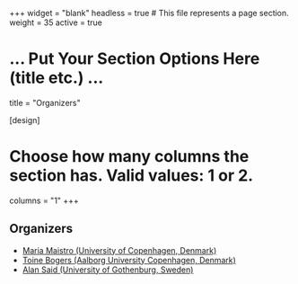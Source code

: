 +++
widget = "blank"
headless = true  # This file represents a page section.
weight = 35 
active = true

# ... Put Your Section Options Here (title etc.) ...
title = "Organizers"

[design]
  # Choose how many columns the section has. Valid values: 1 or 2.
  columns = "1"
+++

<h2>Organizers</h2>
  
* [Maria Maistro (University of Copenhagen, Denmark)](https://di.ku.dk/english/staff/?pure=en/persons/641366) 
* [Toine Bogers (Aalborg University Copenhagen, Denmark)](http://toinebogers.com/)
* [Alan Said (University of Gothenburg, Sweden)](http://alansaid.com)

